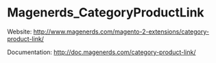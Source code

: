 # Magenerds_CategoryProductLink

Website: http://www.magenerds.com/magento-2-extensions/category-product-link/

Documentation: http://doc.magenerds.com/category-product-link/